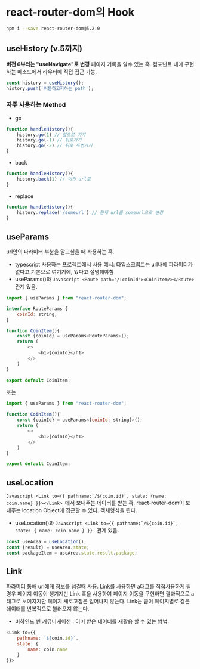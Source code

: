 # react-router-dom의 Hook

```bash
npm i --save react-router-dom@5.2.0
```

## useHistory (v.5까지)
**버전 6부터는 "useNavigate"로 변경**
페이지 기록을 알수 있는 훅.
컴포넌트 내에 구현하는 메소드에서 라우터에 직접 접근 가능.
```Javascript
const history = useHistory();
history.push(`이동하고자하는 path`);
```
### 자주 사용하는 Method
* go
```Javascript
function handleHistory(){
	history.go(1) // 앞으로 가기
	history.go(-1) // 뒤로가기
	history.go(-2) // 뒤로 두번가기
}
```
* back
```Javascript
function handleHistory(){
	history.back(1) // 이전 url로 
}
```
* replace
```Javascript
function handleHistory(){
	history.replace('/someurl') // 현재 url를 someurl으로 변경
}
```

## useParams
url안의 파라미터 부분을 알고싶을 때 사용하는 훅.
* typescript 사용하는 프로젝트에서 사용 예시: 타입스크립트는 url내에 파라미터가 없다고 기본으로 여기기에, 있다고 설명해야함
* useParams()와 ```Javascript <Route path="/:coinId"><CoinItem/></Route> ``` 관계 있음.

```Javascript
import { useParams } from "react-router-dom";

interface RouteParams {
	coinId: string,
}

function CoinItem(){
	const {coinId} = useParams<RouteParams>();
	return (
		<>
			<h1>{coinId}</h1>
		</>
	)
}

export default CoinItem;
```
또는
```Javascript
import { useParams } from "react-router-dom";

function CoinItem(){
	const {coinId} = useParams<{coinId: string}>();
	return (
		<>
			<h1>{coinId}</h1>
		</>
	)
}

export default CoinItem;
```

## useLocation
```Javascript <Link to={{ pathname:`/${coin.id}`, state: {name: coin.name} }}></Link> ```에서 보내주는 데이터를 받는 훅.
react-router-dom이 보내주는 location Object에 접근할 수 있다.
객체형식을 띈다.
* useLocation()과 ```Javascript <Link to={{ pathname:`/${coin.id}`, state: { name: coin.name } }} ``` 관계 있음.
```Javascript
const useArea = useLocation();
const {result} = useArea.state;
const packageItem = useArea.state.result.package;
```

## Link
파라미터 통해 url에게 정보를 넘길때 사용.
Link를 사용하면 a태그를 직접사용하게 될경우 페이지 이동이 생기지만 Link 훅을 사용하여 페이지 이동을 구현하면 결과적으로 a태그로 보여지지만 페이지 새로고침은 일어나지 않는다.
Link는 굳이 페이지별로 같은 데이터를 반복적으로 불러오지 않는다.
* 비하인드 씬 커뮤니케이션 : 이미 받은 데이터를 재활용 할 수 있는 방법. 
```Javascript
<Link to={{
	pathname: `${coin.id}`,
	state: {
		name: coin.name
	}
}}>
```